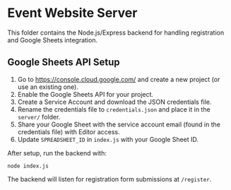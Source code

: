 # Event Website Server

This folder contains the Node.js/Express backend for handling registration and Google Sheets integration.

## Google Sheets API Setup

1. Go to https://console.cloud.google.com/ and create a new project (or use an existing one).
2. Enable the Google Sheets API for your project.
3. Create a Service Account and download the JSON credentials file.
4. Rename the credentials file to `credentials.json` and place it in the `server/` folder.
5. Share your Google Sheet with the service account email (found in the credentials file) with Editor access.
6. Update `SPREADSHEET_ID` in `index.js` with your Google Sheet ID.

After setup, run the backend with:

```
node index.js
```

The backend will listen for registration form submissions at `/register`.